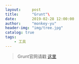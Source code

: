 ```yaml
---
layout:     post
title:      "Grunt"\
date:       2019-02-28 12:00:00
author:     "monkey-yu"
header-img: "img/tree.jpg"
catalog: true
tags:
    - 工具
---
```


> Grunt官网请戳 [这里](https://gruntjs.com/)
